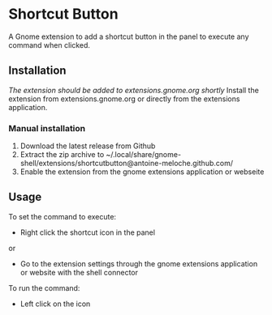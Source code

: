 # Shortcut Button

A Gnome extension to add a shortcut button in the panel to execute any command when clicked.

## Installation

*The extension should be added to extensions.gnome.org shortly* Install the extension from extensions.gnome.org or directly from the extensions application.

### Manual installation

1. Download the latest release from Github
1. Extract the zip archive to ~/.local/share/gnome-shell/extensions/shortcutbutton<area>@antoine-meloche.github.com/
1. Enable the extension from the gnome extensions application or webseite

## Usage

To set the command to execute:
  - Right click the shortcut icon in the panel

  or
  - Go to the extension settings through the gnome extensions application or website with the shell connector

To run the command:
  - Left click on the icon
